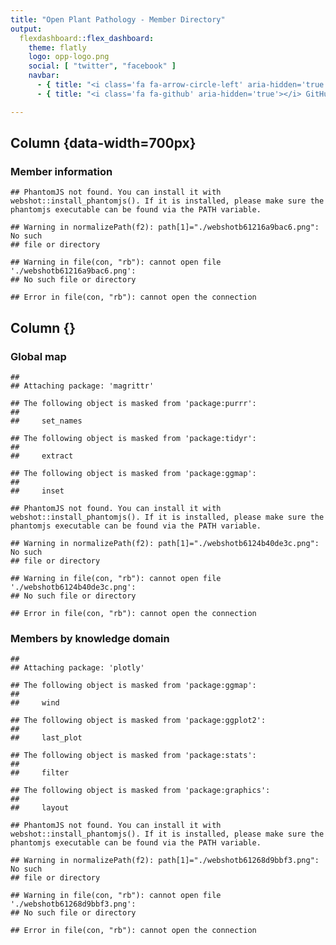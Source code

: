 ```yaml
---
title: "Open Plant Pathology - Member Directory"
output:
  flexdashboard::flex_dashboard:
    theme: flatly
    logo: opp-logo.png
    social: [ "twitter", "facebook" ]
    navbar:
      - { title: "<i class='fa fa-arrow-circle-left' aria-hidden='true'></i> Hompeage", href: "https://www.openplantpathology.org/", align: right }
      - { title: "<i class='fa fa-github' aria-hidden='true'></i> GitHub", href: "https://github.com/openplantpathology/OpenPlantPathology/tree/master/public/directory", align: right }

---
```


<link rel="stylesheet" href="fontawesome.min.css">







 
Column {data-width=700px}
----------------------------------

### <i class="fa fa-table" aria-hidden="true"></i> Member information


```
## PhantomJS not found. You can install it with webshot::install_phantomjs(). If it is installed, please make sure the phantomjs executable can be found via the PATH variable.
```

```
## Warning in normalizePath(f2): path[1]="./webshotb61216a9bac6.png": No such
## file or directory
```

```
## Warning in file(con, "rb"): cannot open file './webshotb61216a9bac6.png':
## No such file or directory
```

```
## Error in file(con, "rb"): cannot open the connection
```



Column {}
----------------------------------

###  <i class="fa fa-map" aria-hidden="true"></i> Global map



```
## 
## Attaching package: 'magrittr'
```

```
## The following object is masked from 'package:purrr':
## 
##     set_names
```

```
## The following object is masked from 'package:tidyr':
## 
##     extract
```

```
## The following object is masked from 'package:ggmap':
## 
##     inset
```

```
## PhantomJS not found. You can install it with webshot::install_phantomjs(). If it is installed, please make sure the phantomjs executable can be found via the PATH variable.
```

```
## Warning in normalizePath(f2): path[1]="./webshotb6124b40de3c.png": No such
## file or directory
```

```
## Warning in file(con, "rb"): cannot open file './webshotb6124b40de3c.png':
## No such file or directory
```

```
## Error in file(con, "rb"): cannot open the connection
```


### <i class="fa fa-bar-chart" aria-hidden="true"></i> Members by knowledge domain



```
## 
## Attaching package: 'plotly'
```

```
## The following object is masked from 'package:ggmap':
## 
##     wind
```

```
## The following object is masked from 'package:ggplot2':
## 
##     last_plot
```

```
## The following object is masked from 'package:stats':
## 
##     filter
```

```
## The following object is masked from 'package:graphics':
## 
##     layout
```

```
## PhantomJS not found. You can install it with webshot::install_phantomjs(). If it is installed, please make sure the phantomjs executable can be found via the PATH variable.
```

```
## Warning in normalizePath(f2): path[1]="./webshotb61268d9bbf3.png": No such
## file or directory
```

```
## Warning in file(con, "rb"): cannot open file './webshotb61268d9bbf3.png':
## No such file or directory
```

```
## Error in file(con, "rb"): cannot open the connection
```
